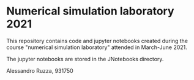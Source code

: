 # Numerical simulation laboratory 2021

This repository contains code and jupyter notebooks created during the course  "numerical simulation laboratory" attended in March-June 2021.

The jupyter notebooks are stored in the JNotebooks directory.

Alessandro Ruzza, 931750
